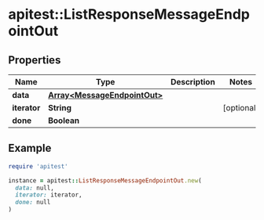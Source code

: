 # apitest::ListResponseMessageEndpointOut

## Properties

| Name | Type | Description | Notes |
| ---- | ---- | ----------- | ----- |
| **data** | [**Array&lt;MessageEndpointOut&gt;**](MessageEndpointOut.md) |  |  |
| **iterator** | **String** |  | [optional] |
| **done** | **Boolean** |  |  |

## Example

```ruby
require 'apitest'

instance = apitest::ListResponseMessageEndpointOut.new(
  data: null,
  iterator: iterator,
  done: null
)
```

